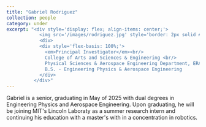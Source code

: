 ```yaml
---
title: "Gabriel Rodriguez"
collection: people
category: under
excerpt: "<div style='display: flex; align-items: center;'>
            <img src='/images/rodriguez.jpg' style='border: 2px solid #ccc; border-radius: 10px; width: 25%; margin-right: 1rem;'>
            <div>
            <div style='flex-basis: 100%;'>
              <em>Principal Investigator</em><br/>
              College of Arts and Sciences & Engineering <br/>
              Physical Sciences & Aerospace Engineering Department, ERAU<br/>
              B.S. - Engineering Physics & Aerospace Engineering
            </div>
          </div>"
---
```


Gabriel is a senior, graduating in May of 2025 with dual degrees in Engineering Physics and Aerospace Engineering. Upon graduating, he will be joining MIT's Lincoln Laboraty as a summer research intern and continuing his education with a master's with in a concentration in robotics. 